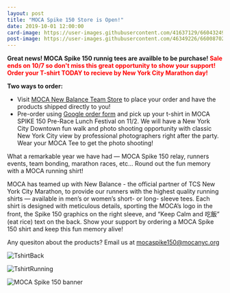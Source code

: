 ```yaml
---
layout: post
title: "MOCA Spike 150 Store is Open!"
date: 2019-10-01 12:00:00
card-image: https://user-images.githubusercontent.com/41637129/66043249-aac59100-e4ec-11e9-8330-c4c5a6959d51.jpeg
post-image: https://user-images.githubusercontent.com/46349226/66008702-871b3000-e485-11e9-8996-ffc4d804ab4a.jpg
---
```

<b>Great news! MOCA Spike 150 runnig tees are availble to be purchase!  <span style="color:red;"> Sale ends on 10/7 so don't miss this great opportunity to show your support! Order your T-shirt TODAY to recieve by New York City Marathon day!</span></b>

<b>Two ways to order:</b>
<!--more-->

<ul>
  <li>Visit <a href="https://www.newbalanceteam.com/team/member/order?orderId=56449">MOCA New Balance Team Store</a>  to place your order and have the products shipped directly to you!</li>
  <li>Pre-order using <a href="https://forms.gle/oQucetKVoMaHVFny8">Google order form</a> and pick up your t-shirt in MOCA SPIKE 150 Pre-Race Lunch Festival on 11/2. We will have a New York City Downtown fun walk and photo shooting opportunity with classic New York City view by professional photographers right after the party. Wear your MOCA Tee to get the photo shooting!
  </li>
 </ul>


What a remarkable year we have had — MOCA Spike 150 relay, runners events, team bonding, marathon races, etc... Round out the fun memory with a MOCA running shirt!

MOCA has teamed up with New Balance - the official partner of TCS New York City Marathon, to provide our runners with the highest quality running shirts — available in men’s or women’s short- or long- sleeve tees.  Each shirt is designed with meticulous details, sporting the MOCA’s logo in the front, the Spike 150 graphics on the right sleeve, and “Keep Calm and 吃飯” (eat rice) text on the back. Show your support by ordering a MOCA Spike 150 shirt and keep this fun memory alive!

Any quesiton about the products? Email us at <a href="mailto:mocaspike150@mocanyc.org">mocaspike150@mocanyc.org</a>

![TshirtBack](https://user-images.githubusercontent.com/41637129/66038629-b01cde80-e4e0-11e9-93ae-9db4d53ab6c4.jpeg)

![TshirtRunning](https://user-images.githubusercontent.com/46349226/66008347-fc860100-e483-11e9-9299-eb9a75c8cbb6.jpg)

![MOCA Spike 150 banner](https://user-images.githubusercontent.com/46349226/66006907-5e436c80-e47e-11e9-8bc8-bdea9b810b2a.JPG "MOCA Spike 150 banner")


  

